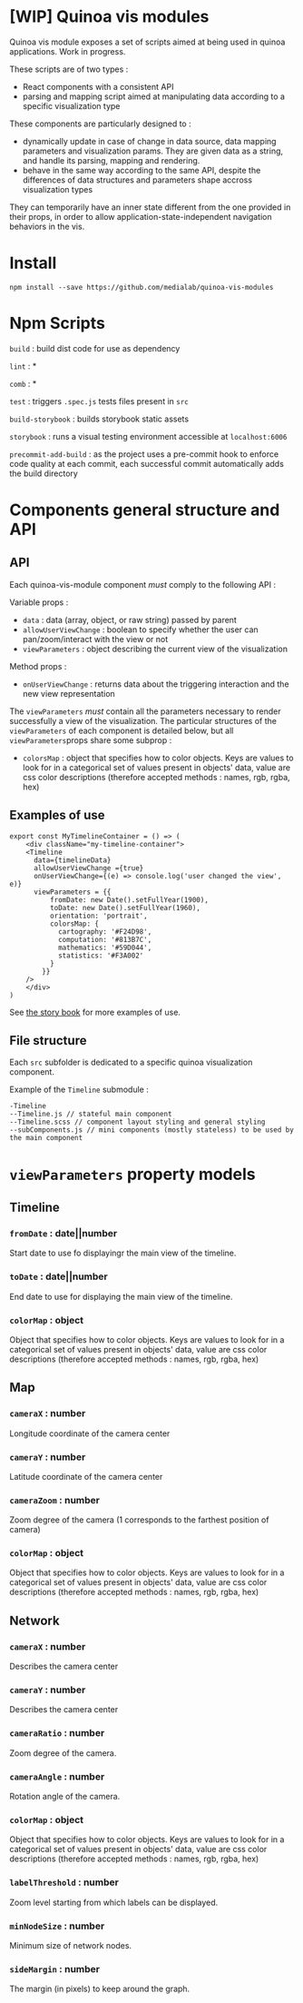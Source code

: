 [WIP] Quinoa vis modules
===

Quinoa vis module exposes a set of scripts aimed at being used in quinoa applications. Work in progress.

These scripts are of two types :

- React components with a consistent API
- parsing and mapping script aimed at manipulating data according to a specific visualization type

These components are particularly designed to   :

* dynamically update in case of change in data source, data mapping parameters and visualization params. They are given data as a string, and handle its parsing, mapping and rendering.
* behave in the same way according to the same API, despite the differences of data structures and parameters shape accross visualization types

They can temporarily have an inner state different from the one provided in their props, in order to allow application-state-independent navigation behaviors in the vis.

# Install

```
npm install --save https://github.com/medialab/quinoa-vis-modules
```

# Npm Scripts

``build`` : build dist code for use as dependency

``lint`` : *

``comb`` : *

``test`` :  triggers ``.spec.js`` tests files present in ``src``

``build-storybook`` : builds storybook static assets

``storybook`` : runs a visual testing environment accessible at ``localhost:6006``

``precommit-add-build`` : as the project uses a pre-commit hook to enforce code quality at each commit, each successful commit automatically adds the build directory

# Components general structure and API

## API

Each quinoa-vis-module component *must* comply to the following API :

Variable props :

- ``data`` : data (array, object, or raw string) passed by parent
- ``allowUserViewChange`` : boolean to specify whether the user can pan/zoom/interact with the view or not
- ``viewParameters`` : object describing the current view of the visualization

Method props :

- ``onUserViewChange`` : returns data about the triggering interaction and the new view representation

The ``viewParameters`` *must* contain all the parameters necessary to render successfully a view of the visualization. The particular structures of the ``viewParameters`` of each component is detailed below, but all ``viewParameters``props share some subprop :

- ``colorsMap`` : object that specifies how to color objects. Keys are values to look for in a categorical set of values present in objects' data, value are css color descriptions (therefore accepted methods : names, rgb, rgba, hex)

## Examples of use

```
export const MyTimelineContainer = () => (
    <div className="my-timeline-container">
    <Timeline 
      data={timelineData} 
      allowUserViewChange ={true}
      onUserViewChange={(e) => console.log('user changed the view', e)}
      viewParameters = {{
          fromDate: new Date().setFullYear(1900),
          toDate: new Date().setFullYear(1960),
          orientation: 'portrait',
          colorsMap: {
            cartography: '#F24D98',
            computation: '#813B7C',
            mathematics: '#59D044',
            statistics: '#F3A002'
          }
        }}
    />
    </div>
)
```

See [the story book](https://github.com/medialab/quinoa-vis-modules/blob/master/stories/index.js) for more examples of use.

## File structure

Each ``src`` subfolder is dedicated to a specific quinoa visualization component.

Example of the ``Timeline`` submodule :

```
-Timeline
--Timeline.js // stateful main component
--Timeline.scss // component layout styling and general styling
--subComponents.js // mini components (mostly stateless) to be used by the main component
```

# ``viewParameters`` property models

## Timeline

### ``fromDate`` : date||number

Start date to use fo displayingr the main view of the timeline.

### ``toDate`` : date||number

End date to use for displaying the main view of the timeline.


### ``colorMap`` : object

Object that specifies how to color objects. Keys are values to look for in a categorical set of values present in objects' data, value are css color descriptions (therefore accepted methods : names, rgb, rgba, hex)

## Map

### ``cameraX`` : number

Longitude coordinate of the camera center

### ``cameraY`` : number

Latitude coordinate of the camera center

### ``cameraZoom`` : number

Zoom degree of the camera (1 corresponds to the farthest position of camera)

### ``colorMap`` : object

Object that specifies how to color objects. Keys are values to look for in a categorical set of values present in objects' data, value are css color descriptions (therefore accepted methods : names, rgb, rgba, hex)

## Network

### ``cameraX`` : number

Describes the camera center

### ``cameraY`` : number

Describes the camera center

### ``cameraRatio`` : number

Zoom degree of the camera.

### ``cameraAngle`` : number

Rotation angle of the camera.

### ``colorMap`` : object

Object that specifies how to color objects. Keys are values to look for in a categorical set of values present in objects' data, value are css color descriptions (therefore accepted methods : names, rgb, rgba, hex)

### ``labelThreshold`` : number

Zoom level starting from which labels can be displayed.

### ``minNodeSize`` : number

Minimum size of network nodes.

### ``sideMargin`` : number

The margin (in pixels) to keep around the graph.



